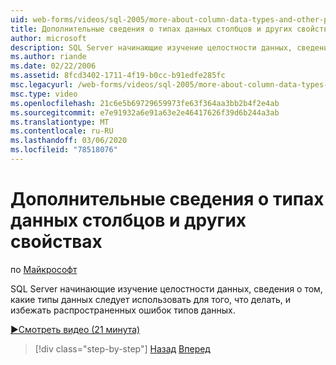 ```yaml
---
uid: web-forms/videos/sql-2005/more-about-column-data-types-and-other-properties
title: Дополнительные сведения о типах данных столбцов и других свойствах | Документация Майкрософт
author: microsoft
description: SQL Server начинающие изучение целостности данных, сведения о том, какие типы данных следует использовать для того, что делать, и избежать распространенных ошибок типов данных.
ms.author: riande
ms.date: 02/22/2006
ms.assetid: 8fcd3402-1711-4f19-b0cc-b91edfe285fc
msc.legacyurl: /web-forms/videos/sql-2005/more-about-column-data-types-and-other-properties
msc.type: video
ms.openlocfilehash: 21c6e5b69729659973fe63f364aa3bb2b4f2e4ab
ms.sourcegitcommit: e7e91932a6e91a63e2e46417626f39d6b244a3ab
ms.translationtype: MT
ms.contentlocale: ru-RU
ms.lasthandoff: 03/06/2020
ms.locfileid: "78518076"
---
```

# <a name="more-about-column-data-types-and-other-properties"></a>Дополнительные сведения о типах данных столбцов и других свойствах

по [Майкрософт](https://github.com/microsoft)

SQL Server начинающие изучение целостности данных, сведения о том, какие типы данных следует использовать для того, что делать, и избежать распространенных ошибок типов данных.

[&#9654;Смотреть видео (21 минута)](https://channel9.msdn.com/Blogs/ASP-NET-Site-Videos/more-about-column-data-types-and-other-properties)

> [!div class="step-by-step"]
> [Назад](understanding-database-tables-and-records.md)
> [Вперед](designing-relational-database-tables.md)
